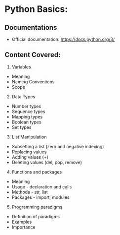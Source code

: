 # Python Basics:

## Documentations

* Official documentation: https://docs.python.org/3/

## Content Covered:

1. Variables

* Meaning
* Naming Conventions
* Scope

2. Data Types

* Number types
* Sequence types
* Mapping types
* Boolean types
* Set types

3. List Manipulation

* Subsetting a list (zero and negative indexing)
* Replacing values
* Adding values (+)
* Deleting values (del, pop, remove)

4. Functions and packages
* Meaning
* Usage - declaration and calls
* Methods - str, list
* Packages - import, modules

5. Programming paradigms
- Definition of paradigms
- Examples
- Importance
